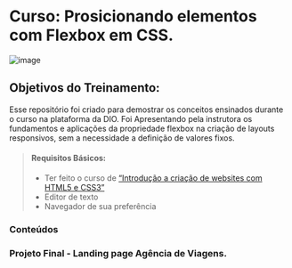 # Curso: Prosicionando elementos com Flexbox em CSS.
![image](https://user-images.githubusercontent.com/61159959/210448349-efc08f58-905d-4b4e-a487-0c954c7c19ec.png)


## Objetivos do Treinamento:  
Esse repositório foi criado para demostrar os conceitos ensinados durante o curso na plataforma da DIO. Foi Apresentando pela instrutora os fundamentos e aplicações da
propriedade flexbox na criação de layouts responsivos, sem a necessidade a definição de valores fixos. 

> #### Requisitos Básicos: 
>
> - Ter feito o curso de [“Introdução a criação de websites com HTML5 e CSS3”](https://web.dio.me/course/introducao-criacao-de-websites-com-html5-e-css3/learning/462f831d-5fdf-485e-bf07-1d391eb94ac8/?back=/home)
> - Editor de texto
> - Navegador de sua preferência 


### Conteúdos 



### Projeto Final - Landing page Agência de Viagens. 
